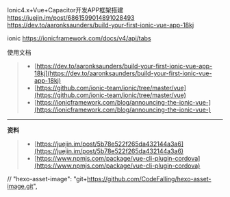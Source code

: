 
Ionic4.x+Vue+Capacitor开发APP框架搭建
https://juejin.im/post/6861599014891028493
https://dev.to/aaronksaunders/build-your-first-ionic-vue-app-18kj

ionic
https://ionicframework.com/docs/v4/api/tabs


使用文档
>
>- [https://dev.to/aaronksaunders/build-your-first-ionic-vue-app-18kj](https://dev.to/aaronksaunders/build-your-first-ionic-vue-app-18kj)
>- [https://github.com/ionic-team/ionic/tree/master/vue](https://github.com/ionic-team/ionic/tree/master/vue)
>- [https://ionicframework.com/blog/announcing-the-ionic-vue-](https://ionicframework.com/blog/announcing-the-ionic-vue-)
>
******


**资料**
>
>- [https://juejin.im/post/5b78e522f265da432144a3a6](https://juejin.im/post/5b78e522f265da432144a3a6)
>- [https://www.npmjs.com/package/vue-cli-plugin-cordova](https://www.npmjs.com/package/vue-cli-plugin-cordova)

// "hexo-asset-image": "git+https://github.com/CodeFalling/hexo-asset-image.git",
